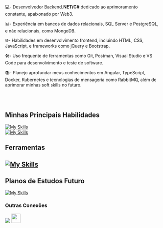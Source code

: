 


💻- Desenvolvedor Backend<strong>.NET/C#</strong> dedicado ao aprimoramento constante, apaixonado por Web3.

📊- Experiência em bancos de dados relacionais, SQL Server e PostgreSQL, e não relacionais, como MongoDB.

🌐- Habilidades em desenvolvimento frontend, incluindo HTML, CSS, JavaScript, e frameworks como jQuery e Bootstrap.<br>

🛠️- Uso frequente de ferramentas como Git, Postman, Visual Studio e VS Code para desenvolvimento e teste de software.<br>

📚- Planejo aprofundar meus conhecimentos em Angular, TypeScript, Docker, Kubernetes e tecnologias de mensageria como RabbitMQ, além de aprimorar minhas soft skills no futuro.
<br>
<br>


&nbsp;
&nbsp;

## Minhas Principais Habilidades
[![My Skills](https://skillicons.dev/icons?i=cs,dotnet,azure,mysql,postgres,mongodb)](https://skillicons.dev)
<br>
[![My Skills](https://skillicons.dev/icons?i=html,css,js,jquery,bootstrap,figma)](https://skillicons.dev)


## Ferramentas
[![My Skills](https://skillicons.dev/icons?i=git,postman,visualstudio,vscode,github,linux)](https://skillicons.dev)
---

## Planos de Estudos Futuro
[![My Skills](https://skillicons.dev/icons?i=angular,ts,docker,kubernetes,nodejs,rabbitmq)](https://skillicons.dev)


### Outras Conexões
<div>
  <a href="https://www.linkedin.com/in/dvdalves/" target="_blank"><img src="https://img.shields.io/badge/LinkedIn-0077B5?style=for-the-badge&logo=linkedin&logoColor=white"/></a>
  <a href="https://www.skoob.com.br/perfil/dvdalves" target="_blank"><img src="https://camo.githubusercontent.com/ea99a847979c6e5a8a7b91dfd890df03533221c82214fe0ee58e0a53f9d77500/68747470733a2f2f626b2e6962786b2e636f6d2e62722f323031352f342f70726f6772616d61732f39363136303731312e706e67" style="width:30px; height:30px;"/></a>
</div>

